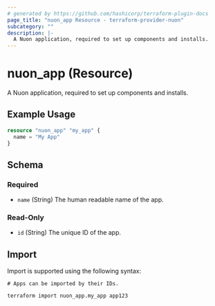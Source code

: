```yaml
---
# generated by https://github.com/hashicorp/terraform-plugin-docs
page_title: "nuon_app Resource - terraform-provider-nuon"
subcategory: ""
description: |-
  A Nuon application, required to set up components and installs.
---
```


# nuon_app (Resource)

A Nuon application, required to set up components and installs.

## Example Usage

```terraform
resource "nuon_app" "my_app" {
  name = "My App"
}
```

<!-- schema generated by tfplugindocs -->
## Schema

### Required

- `name` (String) The human readable name of the app.

### Read-Only

- `id` (String) The unique ID of the app.

## Import

Import is supported using the following syntax:

```shell
# Apps can be imported by their IDs.

terraform import nuon_app.my_app app123
```
